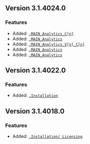 
## Version 3.1.4024.0

### Features

- Added: [`.MAIN_Analytics_C[n]`](https://infosys.beckhoff.com/../content/1033/te3500_tc3_analytics_workbench/10357056139.html?id=4251193171251768129)
- Added: [`.MAIN_Analytics`](https://infosys.beckhoff.com/../content/1033/te3500_tc3_analytics_workbench/10357035659.html?id=8248996245282514676)
- Added: [`.MAIN_Analytics_V[n]_C[n]`](https://infosys.beckhoff.com/../content/1033/te3500_tc3_analytics_workbench/10355646603.html?id=8492976572727169771)
- Added: [`.MAIN_Analytics`](https://infosys.beckhoff.com/../content/1033/te3500_tc3_analytics_workbench/10352388875.html?id=6222797632864037947)
- Added: [`.MAIN_Analytics`](https://infosys.beckhoff.com/../content/1033/te3500_tc3_analytics_workbench/6843643531.html?id=5760955333070131080)

## Version 3.1.4022.0

### Features

- Added: [`.Installation`](https://infosys.beckhoff.com/../content/1033/te1200_tc3_plcstaticanalysis/3472333323.html?id=4292646479033383042)

## Version 3.1.4018.0

### Features

- Added: [`.Installation/ Licensing`](https://infosys.beckhoff.com/../content/1033/te1111_ethercat_simulation/576854027.html?id=420953803277994528)
